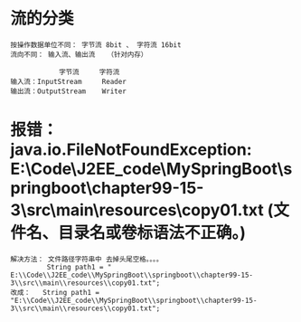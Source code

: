 # 流的分类
    按操作数据单位不同： 字节流 8bit 、 字符流 16bit
    流向不同： 输入流、输出流   （针对内存）
    
                字节流     字符流
    输入流：InputStream     Reader
    输出流：OutputStream    Writer
    
    
# 报错： java.io.FileNotFoundException:  E:\Code\J2EE_code\MySpringBoot\springboot\chapter99-15-3\src\main\resources\copy01.txt (文件名、目录名或卷标语法不正确。)

    解决方法： 文件路径字符串中 去掉头尾空格。。。。
             String path1 = " E:\\Code\\J2EE_code\\MySpringBoot\\springboot\\chapter99-15-3\\src\\main\\resources\\copy01.txt";
    改成：   String path1 = "E:\\Code\\J2EE_code\\MySpringBoot\\springboot\\chapter99-15-3\\src\\main\\resources\\copy01.txt";